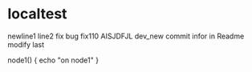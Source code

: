 # localtest
newline1
line2 fix bug fix110
AISJDFJL
dev_new commit infor in Readme modify last


node1()
{
 echo "on node1"
}
